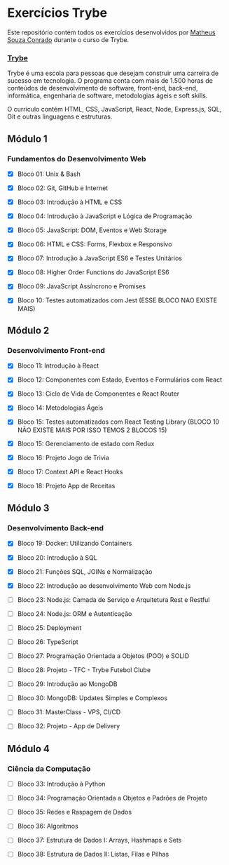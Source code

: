 # Exercícios Trybe
Este repositório contém todos os exercícios desenvolvidos por [Matheus Souza Conrado](https://www.linkedin.com/in/msconrado/) durante o curso de Trybe.

### [Trybe](https://www.betrybe.com/) 

Trybe é uma escola para pessoas que desejam construir uma carreira de sucesso em tecnologia. O programa conta com mais de 1.500 horas de conteúdos de desenvolvimento de software, front-end, back-end, informática, engenharia de software, metodologias ágeis e soft skills.

O currículo contém HTML, CSS, JavaScript, React, Node, Express.js, SQL, Git e outras linguagens e estruturas.

## Módulo 1 

### Fundamentos do Desenvolvimento Web

- [X] Bloco 01:  Unix & Bash 

- [X] Bloco 02:  Git, GitHub e Internet 

- [X] Bloco 03:  Introdução à HTML e CSS

- [X] Bloco 04:  Introdução à JavaScript e Lógica de Programação

- [X] Bloco 05:  JavaScript: DOM, Eventos e Web Storage

- [X] Bloco 06:  HTML e CSS: Forms, Flexbox e Responsivo

- [X] Bloco 07:  Introdução à JavaScript ES6 e Testes Unitários

- [X] Bloco 08:  Higher Order Functions do JavaScript ES6

- [X] Bloco 09:  JavaScript Assíncrono e Promises

- [X] Bloco 10:  Testes automatizados com Jest (ESSE BLOCO NAO EXISTE MAIS)

## Módulo 2
    
### Desenvolvimento Front-end
    
- [X] Bloco 11:  Introdução à React

- [X] Bloco 12:  Componentes com Estado, Eventos e Formulários com React

- [X] Bloco 13:  Ciclo de Vida de Componentes e React Router

- [X] Bloco 14:  Metodologias Ágeis

- [X] Bloco 15:  Testes automatizados com React Testing Library (BLOCO 10 NÃO EXISTE MAIS POR ISSO TEMOS 2 BLOCOS 15)

- [X] Bloco 15:  Gerenciamento de estado com Redux

- [X] Bloco 16:  Projeto Jogo de Trivia

- [X] Bloco 17:  Context API e React Hooks

- [X] Bloco 18:  Projeto App de Receitas

## Módulo 3
    
### Desenvolvimento Back-end
  
- [X] Bloco 19:  Docker: Utilizando Containers

- [X] Bloco 20:  Introdução à SQL

- [X] Bloco 21:  Funções SQL, JOINs e Normalização

- [X] Bloco 22:  Introdução ao desenvolvimento Web com Node.js

- [ ] Bloco 23:  Node.js: Camada de Serviço e Arquitetura Rest e Restful

- [ ] Bloco 24:  Node.js: ORM e Autenticação

- [ ] Bloco 25:  Deployment

- [ ] Bloco 26:  TypeScript

- [ ] Bloco 27:  Programação Orientada a Objetos (POO) e SOLID

- [ ] Bloco 28:  Projeto - TFC - Trybe Futebol Clube

- [ ] Bloco 29:  Introdução ao MongoDB

- [ ] Bloco 30:  MongoDB: Updates Simples e Complexos

- [ ] Bloco 31:  MasterClass - VPS, CI/CD

- [ ] Bloco 32:  Projeto - App de Delivery

## Módulo 4
    
### Ciência da Computação

- [ ] Bloco 33:  Introdução à Python

- [ ] Bloco 34:  Programação Orientada a Objetos e Padrões de Projeto

- [ ] Bloco 35:  Redes e Raspagem de Dados

- [ ] Bloco 36:  Algoritmos 

- [ ] Bloco 37:  Estrutura de Dados I: Arrays, Hashmaps e Sets

- [ ] Bloco 38:  Estrutura de Dados II: Listas, Filas e Pilhas
